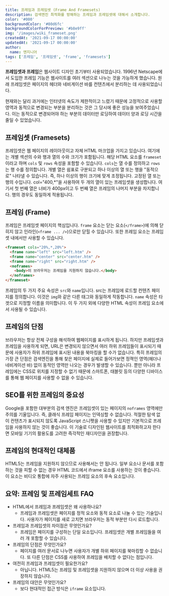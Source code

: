 ```yaml
---
title: 프레임과 프레임셋 (Frame And Framesets)
description: 검색엔진 최적화를 방해하는 프레임과 프레임셋에 대해서 소개합니다.
color: '#000'
backgroundColor: '#80d6fc'
backgroundColorForPreview: '#b8e9ff'
img: '/images/wiki_frameset.png'
createdAt: '2021-09-17 00:00:00'
updatedAt: '2021-09-17 00:00:00'
author:
  name: 엔지니어
tags: ['프레임', '프레임셋', 'frame', 'framesets']
---
```


**프레임셋과 프레임**은 웹사이트 디자인 초기부터 사용되었습니다. 1996년 Netscape에서 도입한 프레임 기능은 웹사이트를 여러 섹션으로 나누는 것을 가능하게 했습니다. 원래 프레임셋은 페이지의 헤더와 네비게이션 바를 컨텐츠에서 분리하는 데 사용되었습니다.

<!--more-->

현재와는 달리 과거에는 인터넷의 속도가 제한적이고 느렸기 때문에 고정적으로 사용할 영역과 동적으로 변경되는 부분을 분리하는 것은 그 당시에 좋은 성능을 보여주었습니다. 이는 동적으로 변경되어야 하는 부분의 데이터만 로딩하여 데이터 양과 로딩 시간을 줄일 수 있었습니다.

## 프레임셋 (Framesets)

프레임셋은 웹 페이지의 레이아웃이고 자체 HTML 마크업을 가지고 있습니다. 여기에는 개별 섹션의 수와 행과 열의 수와 크기가 포함됩니다. 해당 HTML 요소를 `frameset`이라고 하며 `cols` 및 `rows` 속성을 포함할 수 있습니다. `cols`는 열 수를 정의하고 `rows`는 행 수를 정의합니다. 개별 열은 쉼표로 구분되고 하나 이상의 열 또는 행을 "동적으로" 나타낼 수 있습니다. 즉, 하나 이상의 행이 크기에 맞게 조정됩니다. 고정된 열 또는 행의 수입니다. col="400,*"을 사용하여 두 개의 열이 있는 프레임셋을 생성합니다. 여기서 첫 번째 열은 너비가 400px이고 두 번째 열은 프레임의 나머지 부분을 차지합니다. 행의 경우도 동일하게 적용됩니다.

## 프레임 (Frame)

프레임은 프레임셋 페이지의 핵심입니다. `frame` 요소는 닫는 요소(`</frame>`)에 의해 닫히지 않고 인라인(`<frame ... />`)으로만 닫힐 수 있습니다. 또한 프레임 요소는 프레임셋 내에서만 사용할 수 있습니다.

```html
<frameset cols="20%,*,20%">
  <frame name="left" src="left.htm" />
  <frame name="center" src="center.htm" />
  <frame name="right" src="right.htm" />
  <noframes>
    <body>이 브라우저는 프레임을 지원하지 않습니다.</body>
  </noframes>
</frameset>
```

프레임의 두 가지 주요 속성은 `src`와 `name`입니다. src는 프레임에 로드할 컨텐츠 페이지를 정의합니다. 이것은 `img`와 같은 다른 태그와 동일하게 작동합니다. `name` 속성은 타겟으로 지정할 이름을 의미합니다. 이 두 가지 외에 다양한 HTML 속성이 프레임 요소에서 사용될 수 있습니다.

## 프레임의 단점

브라우저는 항상 전체 구성을 해석하여 웹페이지를 표시하게 됩니다. 하지만 프레임셋과 프레임을 사용하게 되면, URL은 변경되지 않으면서 여러 하위 프레임들이 표시되기 때문에 사용자가 하위 프레임에 표시된 내용을 북마킹을 할 수가 없습니다. 특히 프레임의 가장 큰 단점은 검색엔진을 통해 찾은 페이지에 실제로 들어가보면 정젹인 영역(헤더나 네비게이션 바) 없이 동적인 영역만 나오는 경우가 발생할 수 있습니다. 뿐만 아니라 프레임에는 CSS로 위치를 지정할 수 없기 때문에 스마트폰, 태블릿 등의 다양한 디바이스를 통해 웹 페이지를 사용할 수 없을 수 있습니다.

## SEO를 위한 프레임의 중요성

Google을 포함한 대부분의 검색 엔진은 프레임셋이 있는 페이지의 `noframes` 영역에만 주의를 기울입니다. 즉, 클래식 프레임 페이지는 인덱싱할 수 없습니다. 적절한 탐색 없이 컨텐츠가 표시되지 않도록 JavaScript 스니펫을 사용할 수 있지만 기본적으로 프레임을 사용하지 않는 것이 좋습니다. 이 기술로 디자인된 웹사이트를 최적화하고자 한다면 모바일 기기의 활용도를 고려한 즉각적인 재디자인을 권장합니다.

<simple-diagnosis title='프레임 SEO 진단하기' description='검색엔진 최적화를 방해하는 프레임 및 프레임 셋을 진단해보세요.'></simple-diagnosis>

## 프레임의 현대적인 대체품

HTML5는 프레임을 지원하지 않으므로 사용해서는 안 됩니다. 일부 요소나 문서를 포함하는 것을 피할 수 없는 경우 HTML 코드에서 iframe 요소를 사용하는 것이 좋습니다. 이 요소는 비디오 통합에 자주 사용되는 프레임 요소의 후속 요소입니다.

## 요약: 프레임 및 프레임세트 FAQ

- HTML에서 프레임과 프레임셋은 왜 사용하나요?
  - 프레임과 프레임셋은 페이지를 정적 요소와 동적 요소로 나눌 수 있는 기술입니다. 사용자가 페이지를 새로 고치면 브라우저는 동적 부분만 다시 로드합니다.
- 프레임과 프레임셋의 차이점은 무엇인가요?
  - 프레임은 페이지를 구성하는 단일 요소입니다. 프레임셋은 개별 프레임들을 여러 개 포함할 수 있습니다.
- 프레임의 단점은 무엇인가요?
  - 페이지를 여러 문서로 나누면 사용자가 개별 하위 페이지를 북마킹할 수 없습니다. 또 다른 단점은 CSS를 사용하여 프레임을 배치할 수 없다는 점입니다.
- 여전히 프레임과 프레임셋이 필요한가요?
  - 아닙니다. HTML5는 프레임 및 프레임셋을 지원하지 않으며 더 이상 사용을 권장하지 않습니다.
- 프레임의 대안은 무엇인가요?
  - 보다 현대적인 접근 방식은 `iframe` 요소입니다.

